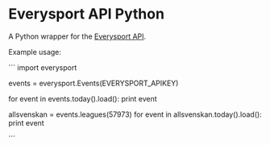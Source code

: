 Everysport API Python 
=====================

A Python wrapper for the [Everysport API](https://github.com/menmo/everysport-api-documentation). 


Example usage:


´´´
import everysport

events = everysport.Events(EVERYSPORT_APIKEY)

for event in events.today().load():
	print event


allsvenskan = events.leagues(57973)
for event in allsvenskan.today().load():
	print event
	
´´´


